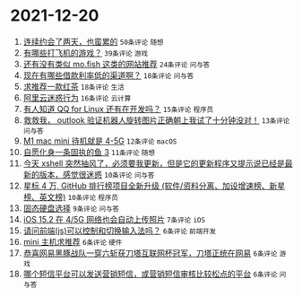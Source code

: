 # 2021-12-20

1. [连续约会了两天，也蛮累的](https://www.v2ex.com/t/823224) `50条评论` `随想`
1. [有哪些打飞机的游戏？](https://www.v2ex.com/t/823221) `39条评论` `游戏`
1. [还有没有类似 mo.fish 这类的网站推荐](https://www.v2ex.com/t/823232) `24条评论` `问与答`
1. [现在有哪些借款利率低的渠道啊？](https://www.v2ex.com/t/823233) `18条评论` `问与答`
1. [求推荐一款红茶](https://www.v2ex.com/t/823214) `18条评论` `生活`
1. [阿里云迷惑行为](https://www.v2ex.com/t/823247) `16条评论` `云计算`
1. [有人知道 QQ for Linux 还有在开发吗？](https://www.v2ex.com/t/823234) `15条评论` `程序员`
1. [救救我， outlook 验证机器人旋转图片正确朝上我试了十分钟没对！](https://www.v2ex.com/t/823228) `13条评论` `问与答`
1. [M1 mac mini 待机就是 4-5G](https://www.v2ex.com/t/823226) `12条评论` `macOS`
1. [自愿化身一条固执的鱼 3](https://www.v2ex.com/t/823222) `11条评论` `随想`
1. [今天 xshell 突然抽风了，必须要我更新，但是它的更新程序又提示说已经是最新的版本，感觉很迷惑](https://www.v2ex.com/t/823219) `10条评论` `问与答`
1. [星标 4 万, GitHub 排行榜项目全新升级 (软件/资料分离、加设增速榜、新星榜、英文榜)](https://www.v2ex.com/t/823213) `10条评论` `程序员`
1. [固态硬盘选择](https://www.v2ex.com/t/823257) `9条评论` `问与答`
1. [iOS 15.2 在 4/5G 网络也会自动上传照片](https://www.v2ex.com/t/823261) `7条评论` `iOS`
1. [请问前端(js)可以控制和切换输入法吗？](https://www.v2ex.com/t/823256) `6条评论` `前端开发`
1. [mini 主机求推荐](https://www.v2ex.com/t/823249) `6条评论` `硬件`
1. [恭喜网易黑豚战队一穿六斩获刀塔互联网杯冠军，刀塔正统在网易](https://www.v2ex.com/t/823244) `6条评论` `游戏`
1. [哪个短信平台可以发送营销短信，或营销短信审核比较松点的平台](https://www.v2ex.com/t/823242) `6条评论` `问与答`
